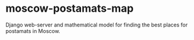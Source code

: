 # moscow-postamats-map
Django web-server and mathematical model for finding the best places for postamats in Moscow.
